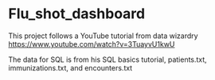 # Flu_shot_dashboard

This project follows a YouTube tutorial from data wizardry https://www.youtube.com/watch?v=3TuayvU1kwU

The data for SQL is from his SQL basics tutorial, patients.txt, immunizations.txt, and encounters.txt

